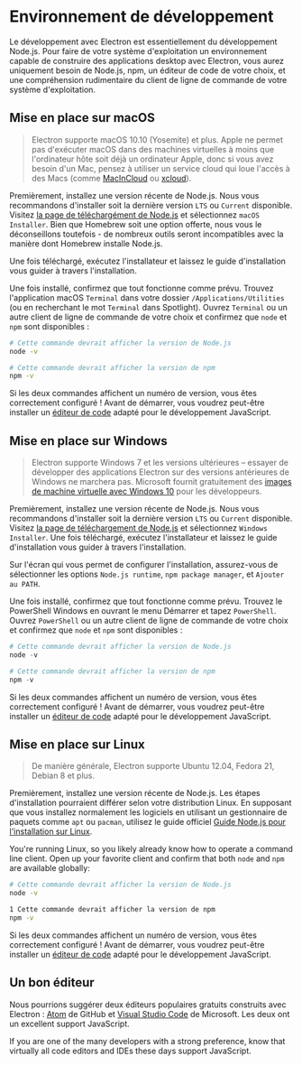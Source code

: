 # Environnement de développement

Le développement avec Electron est essentiellement du développement Node.js. Pour faire de votre système d'exploitation un environnement capable de construire des applications desktop avec Electron, vous aurez uniquement besoin de Node.js, npm, un éditeur de code de votre choix, et une compréhension rudimentaire du client de ligne de commande de votre système d'exploitation.

## Mise en place sur macOS

> Electron supporte macOS 10.10 (Yosemite) et plus. Apple ne permet pas d'exécuter macOS dans des machines virtuelles à moins que l'ordinateur hôte soit déjà un ordinateur Apple, donc si vous avez besoin d'un Mac, pensez à utiliser un service cloud qui loue l'accès à des Macs (comme [MacInCloud](https://www.macincloud.com/) ou [xcloud](https://xcloud.me)).

Premièrement, installez une version récente de Node.js. Nous vous recommandons d'installer soit la dernière version `LTS` ou `Current` disponible. Visitez [la page de téléchargément de Node.js](https://nodejs.org/en/download/) et sélectionnez `macOS Installer`. Bien que Homebrew soit une option offerte, nous vous le déconseillons toutefois - de nombreux outils seront incompatibles avec la manière dont Homebrew installe Node.js.

Une fois téléchargé, exécutez l'installateur et laissez le guide d'installation vous guider à travers l'installation.

Une fois installé, confirmez que tout fonctionne comme prévu. Trouvez l'application macOS `Terminal` dans votre dossier `/Applications/Utilities` (ou en recherchant le mot `Terminal` dans Spotlight). Ouvrez `Terminal` ou un autre client de ligne de commande de votre choix et confirmez que `node` et `npm` sont disponibles :

```sh
# Cette commande devrait afficher la version de Node.js
node -v

# Cette commande devrait afficher la version de npm
npm -v
```

Si les deux commandes affichent un numéro de version, vous êtes correctement configuré ! Avant de démarrer, vous voudrez peut-être installer un [éditeur de code](#a-good-editor) adapté pour le développement JavaScript.

## Mise en place sur Windows

> Electron supporte Windows 7 et les versions ultérieures – essayer de développer des applications Electron sur des versions antérieures de Windows ne marchera pas. Microsoft fournit gratuitement des [images de machine virtuelle avec Windows 10](https://developer.microsoft.com/en-us/windows/downloads/virtual-machines) pour les développeurs.

Premièrement, installez une version récente de Node.js. Nous vous recommandons d'installer soit la dernière version `LTS` ou `Current` disponible. Visitez [la page de téléchargement de Node.js](https://nodejs.org/en/download/) et sélectionnez `Windows Installer`. Une fois téléchargé, exécutez l'installateur et laissez le guide d'installation vous guider à travers l'installation.

Sur l'écran qui vous permet de configurer l'installation, assurez-vous de sélectionner les options `Node.js runtime`, `npm package manager`, et `Ajouter au PATH`.

Une fois installé, confirmez que tout fonctionne comme prévu. Trouvez le PowerShell Windows en ouvrant le menu Démarrer et tapez `PowerShell`. Ouvrez `PowerShell` ou un autre client de ligne de commande de votre choix et confirmez que `node` et `npm` sont disponibles :

```powershell
# Cette commande devrait afficher la version de Node.js
node -v

# Cette commande devrait afficher la version de npm
npm -v
```

Si les deux commandes affichent un numéro de version, vous êtes correctement configuré ! Avant de démarrer, vous voudrez peut-être installer un [éditeur de code](#a-good-editor) adapté pour le développement JavaScript.

## Mise en place sur Linux

> De manière générale, Electron supporte Ubuntu 12.04, Fedora 21, Debian 8 et plus.

Premièrement, installez une version récente de Node.js. Les étapes d'installation pourraient différer selon votre distribution Linux. En supposant que vous installez normalement les logiciels en utilisant un gestionnaire de paquets comme `apt` ou `pacman`, utilisez le guide officiel [Guide Node.js pour l'installation sur Linux](https://nodejs.org/en/download/package-manager/).

You're running Linux, so you likely already know how to operate a command line client. Open up your favorite client and confirm that both `node` and `npm` are available globally:

```sh
# Cette commande devrait afficher la version de Node.js
node -v

1 Cette commande devrait afficher la version de npm
npm -v
```

Si les deux commandes affichent un numéro de version, vous êtes correctement configuré ! Avant de démarrer, vous voudrez peut-être installer un [éditeur de code](#a-good-editor) adapté pour le développement JavaScript.

## Un bon éditeur

Nous pourrions suggérer deux éditeurs populaires gratuits construits avec Electron : [Atom](https://atom.io/) de GitHub et [Visual Studio Code](https://code.visualstudio.com/) de Microsoft. Les deux ont un excellent support JavaScript.

If you are one of the many developers with a strong preference, know that virtually all code editors and IDEs these days support JavaScript.